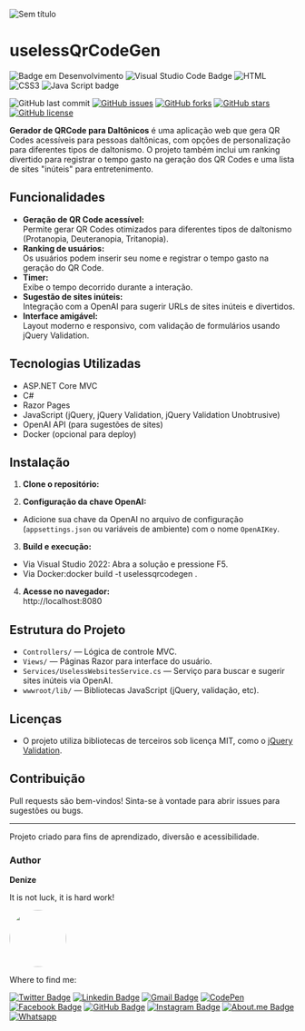 
![Sem título](https://github.com/user-attachments/assets/93b3177c-ac2d-49a7-8c8b-f4d323a7f6cb)
# uselessQrCodeGen


![Badge em Desenvolvimento](http://img.shields.io/static/v1?label=STATUS&message=EM%20DESENVOLVIMENTO&color=GREEN&style=for-the-badge)  ![Visual Studio Code Badge](https://img.shields.io/badge/Visual_Studio_Code-0078D4?style=for-the-badge&logo=visual%20studio%20code&logoColor=white)   ![HTML](https://img.shields.io/badge/HTML5-E34F26?style=for-the-badge&logo=html5&logoColor=white)  ![CSS3](https://img.shields.io/badge/CSS3-1572B6?style=for-the-badge&logo=css3&logoColor=white) ![Java Script badge](https://img.shields.io/badge/JavaScript-323330?style=for-the-badge&logo=javascript&logoColor=F7DF1E)  

![GitHub last commit](https://img.shields.io/github/last-commit/DeBaFig/uselessQrCodeGen)  [![GitHub issues](https://img.shields.io/github/issues/DeBaFig/uselessQrCodeGen)](https://github.com/DeBaFig/uselessQrCodeGen/issues) [![GitHub forks](https://img.shields.io/github/forks/DeBaFig/uselessQrCodeGen)](https://github.com/DeBaFig/uselessQrCodeGen/network) [![GitHub stars](https://img.shields.io/github/stars/DeBaFig/uselessQrCodeGen)](https://github.com/DeBaFig/uselessQrCodeGen/stargazers) [![GitHub license](https://img.shields.io/github/license/DeBaFig/uselessQrCodeGen)](https://github.com/DeBaFig/uselessQrCodeGen/blob/main/LICENSE) 

**Gerador de QRCode para Daltônicos** é uma aplicação web que gera QR Codes acessíveis para pessoas daltônicas, com opções de personalização para diferentes tipos de daltonismo. O projeto também inclui um ranking divertido para registrar o tempo gasto na geração dos QR Codes e uma lista de sites "inúteis" para entretenimento.

## Funcionalidades

- **Geração de QR Code acessível:**  
  Permite gerar QR Codes otimizados para diferentes tipos de daltonismo (Protanopia, Deuteranopia, Tritanopia).
- **Ranking de usuários:**  
  Os usuários podem inserir seu nome e registrar o tempo gasto na geração do QR Code.
- **Timer:**  
  Exibe o tempo decorrido durante a interação.
- **Sugestão de sites inúteis:**  
  Integração com a OpenAI para sugerir URLs de sites inúteis e divertidos.
- **Interface amigável:**  
  Layout moderno e responsivo, com validação de formulários usando jQuery Validation.

## Tecnologias Utilizadas

- ASP.NET Core MVC
- C#
- Razor Pages
- JavaScript (jQuery, jQuery Validation, jQuery Validation Unobtrusive)
- OpenAI API (para sugestões de sites)
- Docker (opcional para deploy)

## Instalação

1. **Clone o repositório:**

2. **Configuração da chave OpenAI:**
- Adicione sua chave da OpenAI no arquivo de configuração (`appsettings.json` ou variáveis de ambiente) com o nome `OpenAIKey`.

3. **Build e execução:**
- Via Visual Studio 2022: Abra a solução e pressione F5.
- Via Docker:docker build -t uselessqrcodegen .

4. **Acesse no navegador:**  
http://localhost:8080

## Estrutura do Projeto

- `Controllers/` — Lógica de controle MVC.
- `Views/` — Páginas Razor para interface do usuário.
- `Services/UselessWebsitesService.cs` — Serviço para buscar e sugerir sites inúteis via OpenAI.
- `wwwroot/lib/` — Bibliotecas JavaScript (jQuery, validação, etc).

## Licenças

- O projeto utiliza bibliotecas de terceiros sob licença MIT, como o [jQuery Validation](https://jqueryvalidation.org/).

## Contribuição

Pull requests são bem-vindos! Sinta-se à vontade para abrir issues para sugestões ou bugs.

---

Projeto criado para fins de aprendizado, diversão e acessibilidade.


### Author

**Denize**

It is not luck, it is hard work!

<img style="border-radius: 50%;" src="https://user-images.githubusercontent.com/46844031/163518939-915f6e15-200a-4e9c-9f54-9bee6beec89b.jpg" width="100px;" alt=""/>

Where to find me:

[![Twitter Badge](https://img.shields.io/badge/Twitter-1DA1F2?style=for-the-badge&logo=twitter&logoColor=white)](https://twitter.com/Dbassi91)   [![Linkedin Badge](https://img.shields.io/badge/LinkedIn-0077B5?style=for-the-badge&logo=linkedin&logoColor=white)](https://www.linkedin.com/in/dbfigueiredo/)   [![Gmail Badge](	https://img.shields.io/badge/Gmail-D14836?style=for-the-badge&logo=gmail&logoColor=white)](mailto:denize.f.bassi@gmail.com)   [![CodePen](https://img.shields.io/badge/Codepen-000000?style=for-the-badge&logo=codepen&logoColor=white)](https://codepen.io/debafig)   
[![Facebook Badge](https://img.shields.io/badge/Facebook-1877F2?style=for-the-badge&logo=facebook&logoColor=white)](https://www.facebook.com/d.bassi91/)   [![GitHub Badge](https://img.shields.io/badge/GitHub-100000?style=for-the-badge&logo=github&logoColor=white)](https://github.com/DeBaFig)   [![Instagram Badge](https://img.shields.io/badge/Instagram-E4405F?style=for-the-badge&logo=instagram&logoColor=white)](https://www.instagram.com/bassidenize/)   [![About.me Badge](https://img.shields.io/badge/website-000000?style=for-the-badge&logo=About.me&logoColor=white)](https://debafig.github.io/me/)   [![Whatsapp](https://img.shields.io/badge/WhatsApp-25D366?style=for-the-badge&logo=whatsapp&logoColor=white)](https://whatsa.me/5547988184372)
